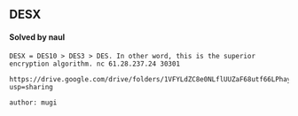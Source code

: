 ## DESX

#### Solved by naul

```
DESX = DES10 > DES3 > DES. In other word, this is the superior encryption algorithm. nc 61.28.237.24 30301

https://drive.google.com/drive/folders/1VFYLdZC8e0NLflUUZaF68utf66LPhayc?usp=sharing

author: mugi
```
